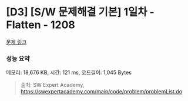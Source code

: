 # [D3] [S/W 문제해결 기본] 1일차 - Flatten - 1208 

[문제 링크](https://swexpertacademy.com/main/code/problem/problemDetail.do?contestProbId=AV139KOaABgCFAYh) 

### 성능 요약

메모리: 18,676 KB, 시간: 121 ms, 코드길이: 1,045 Bytes



> 출처: SW Expert Academy, https://swexpertacademy.com/main/code/problem/problemList.do